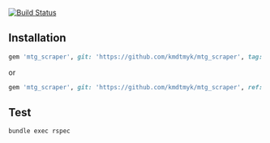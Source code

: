 [![Build Status](https://travis-ci.org/kmdtmyk/mtg_scraper.svg?branch=master)](https://travis-ci.org/kmdtmyk/mtg_scraper)

## Installation

```ruby
gem 'mtg_scraper', git: 'https://github.com/kmdtmyk/mtg_scraper', tag: '<tag_name>'
```

or

```ruby
gem 'mtg_scraper', git: 'https://github.com/kmdtmyk/mtg_scraper', ref: '<commit_hash>'
```

## Test

```
bundle exec rspec
```
